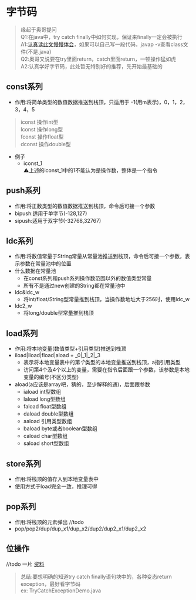 # 字节码
> 缘起于奥哥提问  
Q1:在java中，try catch finally中如何实现，保证来finally一定会被执行  
A1:[认真读此文慢慢体会](http://blog.jamesdbloom.com/JavaCodeToByteCode_PartTwo.html#try_catch_finally)，如果可以自己写一段代码，javap -v查看class文件(不是.java)  
Q2:奥哥又说要在try里面return，catch里面return，一顿操作猛如虎  
A2:认真学好字节码，此处暂无特别好的推荐，先开始最基础的

## const系列
* 作用:将简单类型的数值数据推送到栈顶，只适用于 -1(用m表示)，0，1，2，3，4，5
> iconst 操作int型  
lconst 操作long型  
fconst 操作float型  
dconst 操作double型
* 例子
    * iconst_1  
    ⚠️上述的iconst_1中的1不能认为是操作数，整体是一个指令
    
## push系列
* 作用:将正数类型的数值数据推送到栈顶，命令后可接一个参数
* bipush:适用于单字节(-128,127)
* sipush:适用于双字节(-32768,32767)

## ldc系列
* 作用:将数值常量于String常量从常量池推送到栈顶，命令后可接一个参数，表示参数在常量池中的位置
* 什么数据在常量池
    * 在const系列和push系列操作数范围以外的数值类型常量
    * 所有不是通过new创建的String都在常量池中
* ldc&ldc_w
    * 将int/float/String型常量推到栈顶，当操作数地址大于256时，使用ldc_w
* ldc2_w
    * 将long/double型常量推到栈顶
    
## load系列
* 作用:将本地变量(数值类型+引用类型)推送到栈顶
* iload|lload|fload|aload + _0|_1|_2|_3
    * 表示将本地变量表中的第*个*类型的本地变量推送到栈顶，a指引用类型
    * 访问第4个及4个以上的变量，需要在指令后面跟一个参数，该参数是本地变量的编号(不区分类型)
* aload(a应该是array吧，猜的，至少解释的通)，后面跟参数
    * iaload int型数组
    * laload long型数组
    * faload float型数组
    * daload double型数组
    * aaload 引用类型数组
    * baload byte或者boolean型数组
    * caload char型数组
    * saload short型数组
    
## store系列
* 作用:将栈顶的值存入到本地变量表中
* 使用方式于load完全一致，推理可得

## pop系列
* 作用:将栈顶的元素弹出
//todo
* pop/pop2/dup/dup_x1/dup_x2/dup2/dup2_x1/dup2_x2

## 位操作
//todo 一片
[资料](https://www.cnblogs.com/tenghoo/p/jvm_opcodejvm.html)

> 总结:要想明确的知道try catch finally语句块中的，各种变态return exception，最好看字节码  
ex: TryCatchExceptionDemo.java